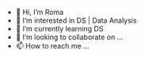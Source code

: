 - 👋 Hi, I’m Roma
- 👀 I’m interested in DS | Data Analysis
- 🌱 I’m currently learning DS
- 💞️ I’m looking to collaborate on ...
- 📫 How to reach me ...

<!---
trying-to-DS/trying-to-DS is a ✨ special ✨ repository because its `README.md` (this file) appears on your GitHub profile.
You can click the Preview link to take a look at your changes.
--->
